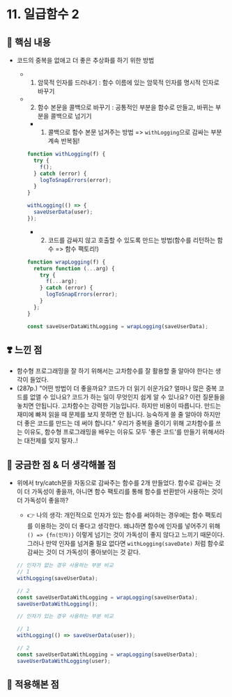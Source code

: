 # 11. 일급함수 2

## 📝 핵심 내용

- 코드의 중복을 없애고 더 좋은 추상화를 하기 위한 방법

  - 1. 암묵적 인자를 드러내기 : 함수 이름에 있는 암묵적 인자를 명시적 인자로 바꾸기
  - 2. 함수 본문을 콜백으로 바꾸기 : 공통적인 부분을 함수로 만들고, 바뀌는 부분을 콜백으로 넘기기

    - 1. 콜백으로 함수 본문 넘겨주는 방법 => `withLogging`으로 감싸는 부분 계속 반복됨!

    ```js
    function withLogging(f) {
      try {
        f();
      } catch (error) {
        logToSnapErrors(error);
      }
    }

    withLogging(() => {
      saveUserData(user);
    });
    ```

    - 2. 코드를 감싸지 않고 호출할 수 있도록 만드는 방법(함수를 리턴하는 함수 => 함수 팩토리!)

    ```js
    function wrapLogging(f) {
      return function (...arg) {
        try {
          f(...arg);
        } catch (error) {
          logToSnapErrors(error);
        }
      };
    }

    const saveUserDataWithLogging = wrapLogging(saveUserData);
    ```

## ❣️ 느낀 점

- 함수형 프로그래밍을 잘 하기 위해서는 고차함수를 잘 활용할 줄 알아야 한다는 생각이 들었다.
- (287p.) "어떤 방법이 더 좋을까요? 코드가 더 읽기 쉬운가요? 얼마나 많은 중복 코드를 없앨 수 있나요? 코드가 하는 일이 무엇인지 쉽게 알 수 있나요? 이런 질문들을 놓치면 안됩니다. 고차함수는 강력한 기능입니다. 하지만 비용이 따릅니다. 만드는 재미에 빠져 읽을 때 문제를 보지 못하면 안 됩니다. 능숙하게 쓸 줄 알아야 하지만 더 좋은 코드를 만드는 데 써야 합니다." 우리가 중복을 줄이기 위해 고차함수를 쓰는 이유도, 함수형 프로그래밍을 배우는 이유도 모두 '좋은 코드'를 만들기 위해서라는 대전제를 잊지 말자..!

## 🤔 궁금한 점 & 더 생각해볼 점

- 위에서 try/catch문을 자동으로 감싸주는 함수를 2개 만들었다. 함수로 감싸는 것이 더 가독성이 좋을까, 아니면 함수 팩토리를 통해 함수를 반환받아 사용하는 것이 더 가독성이 좋을까?

  - 👉 나의 생각: 개인적으로 인자가 있는 함수를 써야하는 경우에는 함수 팩토리를 이용하는 것이 더 좋다고 생각한다. 왜냐하면 함수에 인자를 넣어주기 위해 `() => {fn(인자)}` 이렇게 넘기는 것이 가독성이 좋지 않다고 느끼기 때문이다. 그러나 만약 인자를 넘겨줄 필요 없다면 `withLogging(saveDate)` 처럼 함수로 감싸는 것이 더 가독성이 좋아보이는 것 같다.

  ```js
  // 인자가 없는 경우 사용하는 부분 비교
  // 1
  withLogging(saveUserData);

  // 2
  const saveUserDataWithLogging = wrapLogging(saveUserData);
  saveUserDataWithLogging();
  ```

  ```js
  // 인자가 있는 경우 사용하는 부분 비교

  // 1
  withLogging(() => saveUserData(user));

  // 2
  const saveUserDataWithLogging = wrapLogging(saveUserData);
  saveUserDataWithLogging(user);
  ```

## 🚀 적용해본 점
